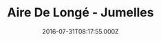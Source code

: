 ---
date: 2016-07-31T08:17:55.000Z
title: Aire De Longé - Jumelles
latitude: 47.41896604683029
longitude: -0.13225394362864265
category: checkin
---